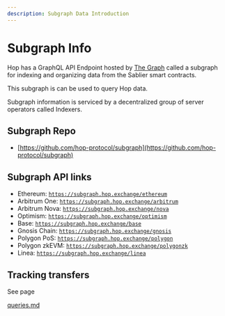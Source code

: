 ```yaml
---
description: Subgraph Data Introduction
---
```


# Subgraph Info

Hop has a GraphQL API Endpoint hosted by [The Graph](https://thegraph.com/docs/about/introduction#what-the-graph-is) called a subgraph for indexing and organizing data from the Sablier smart contracts.

This subgraph is can be used to query Hop data.

Subgraph information is serviced by a decentralized group of server operators called Indexers.

## Subgraph Repo

* [https://github.com/hop-protocol/subgraph](https://github.com/hop-protocol/subgraph)

## Subgraph API links

* Ethereum: [`https://subgraph.hop.exchange/ethereum`](https://subgraph.hop.exchange/ethereum)
* Arbitrum One: [`https://subgraph.hop.exchange/arbitrum`](https://subgraph.hop.exchange/arbitrum)
* Arbitrum Nova: [`https://subgraph.hop.exchange/nova`](https://subgraph.hop.exchange/nova)
* Optimism: [`https://subgraph.hop.exchange/optimism`](https://subgraph.hop.exchange/optimism)
* Base: [`https://subgraph.hop.exchange/base`](https://subgraph.hop.exchange/base)
* Gnosis Chain: [`https://subgraph.hop.exchange/gnosis`](https://subgraph.hop.exchange/gnosis)
* Polygon PoS: [`https://subgraph.hop.exchange/polygon`](https://subgraph.hop.exchange/polygon)
* Polygon zkEVM: [`https://subgraph.hop.exchange/polygonzk`](https://subgraph.hop.exchange/polygonzk)
* Linea: [`https://subgraph.hop.exchange/linea`](https://subgraph.hop.exchange/linea)

## Tracking transfers

See page

[queries.md](queries.md "mention")

